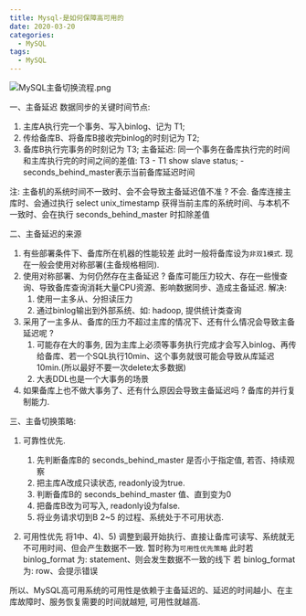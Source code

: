 ```yaml
---
title: Mysql-是如何保障高可用的
date: 2020-03-20
categories:
  - MySQL
tags:
  - MySQL
---
```

![MySQL主备切换流程.png](https://upload-images.jianshu.io/upload_images/14027542-242e0ecf16d359cc.png?imageMogr2/auto-orient/strip%7CimageView2/2/w/1240)

一、主备延迟
数据同步的关键时间节点:
1. 主库A执行完一个事务、写入binlog、记为 T1;
2. 传给备库B、将备库B接收完binlog的时刻记为 T2;
3. 备库B执行完事务的时刻记为 T3;
主备延迟: 同一个事务在备库执行完的时间和主库执行完的时间之间的差值: T3 - T1
show slave status; - seconds_behind_master表示当前备库延迟时间

注: 主备机的系统时间不一致时、会不会导致主备延迟值不准 ?
不会. 备库连接主库时、会通过执行 select unix_timestamp 获得当前主库的系统时间、与本机不一致时、会在执行 seconds_behind_master 时扣除差值

二、主备延迟的来源
1. 有些部署条件下、备库所在机器的性能较差
   此时一般将备库设为`非双1模式`. 现在一般会使用对称部署(主备规格相同).
2. 使用对称部署、为何仍然存在主备延迟 ?
   备库可能压力较大、存在一些慢查询、导致备库查询消耗大量CPU资源、影响数据同步、造成主备延迟. 
   解决: 
   1) 使用一主多从、分担读压力 
   2) 通过binlog输出到外部系统、如: hadoop, 提供统计类查询
3. 采用了一主多从、备库的压力不超过主库的情况下、还有什么情况会导致主备延迟呢 ?
   1) 可能存在大的事务, 因为主库上必须等事务执行完成才会写入binlog、再传给备库、若一个SQL执行10min、这个事务就很可能会导致从库延迟10min.(所以最好不要一次delete太多数据)
   2) 大表DDL也是一个大事务的场景
4. 如果备库上也不做大事务了、还有什么原因会导致主备延迟吗 ?
   备库的并行复制能力.
   
  
三、主备切换策略:
1. 可靠性优先.
   1) 先判断备库B的 seconds_behind_master 是否小于指定值, 若否、持续观察
   2) 把主库A改成只读状态, readonly设为true.
   3) 判断备库B的 seconds_behind_master 值、直到变为0
   4) 把备库B改为可写入, readonly设为false.
   5) 将业务请求切到B
   2~5 的过程、系统处于不可用状态.

2. 可用性优先
   将1中、4)、5) 调整到最开始执行、直接让备库可读写、系统就无不可用时间、但会产生数据不一致. 暂时称为`可用性优先策略`
   此时若 binlog_format 为: statement、则会发生数据不一致的线下
   若 binlog_format 为: row、会提示错误

所以、MySQL高可用系统的可用性是依赖于主备延迟的、延迟的时间越小、在主库故障时、服务恢复需要的时间就越短, 可用性就越高.
